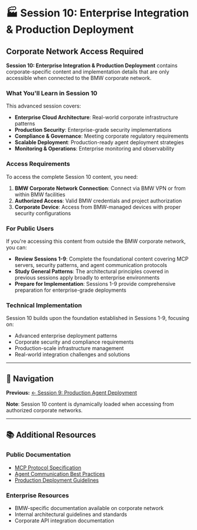 # 🏭 Session 10: Enterprise Integration & Production Deployment

## Corporate Network Access Required

**Session 10: Enterprise Integration & Production Deployment** contains corporate-specific content and implementation details that are only accessible when connected to the BMW corporate network.

### What You'll Learn in Session 10

This advanced session covers:

- **Enterprise Cloud Architecture**: Real-world corporate infrastructure patterns
- **Production Security**: Enterprise-grade security implementations
- **Compliance & Governance**: Meeting corporate regulatory requirements
- **Scalable Deployment**: Production-ready agent deployment strategies
- **Monitoring & Operations**: Enterprise monitoring and observability

### Access Requirements

To access the complete Session 10 content, you need:

1. **BMW Corporate Network Connection**: Connect via BMW VPN or from within BMW facilities
2. **Authorized Access**: Valid BMW credentials and project authorization
3. **Corporate Device**: Access from BMW-managed devices with proper security configurations

### For Public Users

If you're accessing this content from outside the BMW corporate network, you can:

- **Review Sessions 1-9**: Complete the foundational content covering MCP servers, security patterns, and agent communication protocols
- **Study General Patterns**: The architectural principles covered in previous sessions apply broadly to enterprise environments
- **Prepare for Implementation**: Sessions 1-9 provide comprehensive preparation for enterprise-grade deployments

### Technical Implementation

Session 10 builds upon the foundation established in Sessions 1-9, focusing on:

- Advanced enterprise deployment patterns
- Corporate security and compliance requirements
- Production-scale infrastructure management
- Real-world integration challenges and solutions

---

## 🧭 Navigation

**Previous:** [← Session 9: Production Agent Deployment](Session9_Production_Agent_Deployment.md)

**Note**: Session 10 content is dynamically loaded when accessing from authorized corporate networks.

---

## 📚 Additional Resources

### Public Documentation
- [MCP Protocol Specification](https://modelcontextprotocol.io/)
- [Agent Communication Best Practices](https://docs.anthropic.com/claude/docs)
- [Production Deployment Guidelines](Session9_Production_Agent_Deployment.md)

### Enterprise Resources
- BMW-specific documentation available on corporate network
- Internal architectural guidelines and standards
- Corporate API integration documentation